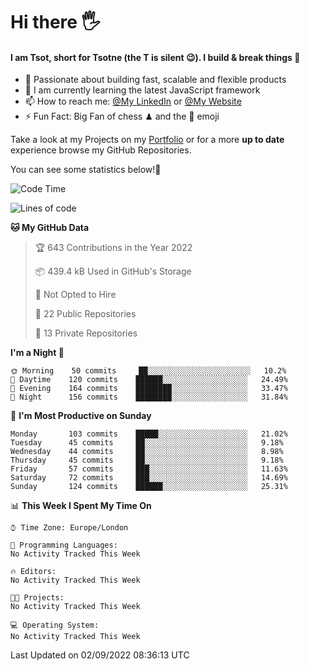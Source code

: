 # Hi there :raised_hand_with_fingers_splayed:
#### I am Tsot, short for Tsotne (the T is silent :wink:). I build & break things :space_invader:
- :telescope: Passionate about building fast, scalable and flexible products
- :seedling: I am currently learning the latest JavaScript framework 
- :mailbox: How to reach me: [@My LinkedIn](https://www.linkedin.com/in/tsotne-gvadzabia/) or [@My Website](https://tsotne.co.uk/contact)
- :zap: Fun Fact: Big Fan of chess ♟ and the 👾 emoji

Take a look at my Projects on my [Portfolio](https://tsotne.co.uk/) or for a more **up to date** experience browse my GitHub Repositories.

You can see some statistics below!:space_invader:
<!--START_SECTION:waka-->
![Code Time](http://img.shields.io/badge/Code%20Time-761%20hrs%202%20mins-blue)

![Lines of code](https://img.shields.io/badge/From%20Hello%20World%20I%27ve%20Written-624%20Thousand%20lines%20of%20code-blue)

**🐱 My GitHub Data** 

> 🏆 643 Contributions in the Year 2022
 > 
> 📦 439.4 kB Used in GitHub's Storage 
 > 
> 🚫 Not Opted to Hire
 > 
> 📜 22 Public Repositories 
 > 
> 🔑 13 Private Repositories  
 > 
**I'm a Night 🦉** 

```text
🌞 Morning    50 commits     ██░░░░░░░░░░░░░░░░░░░░░░░   10.2% 
🌆 Daytime    120 commits    ██████░░░░░░░░░░░░░░░░░░░   24.49% 
🌃 Evening    164 commits    ████████░░░░░░░░░░░░░░░░░   33.47% 
🌙 Night      156 commits    ████████░░░░░░░░░░░░░░░░░   31.84%

```
📅 **I'm Most Productive on Sunday** 

```text
Monday       103 commits    █████░░░░░░░░░░░░░░░░░░░░   21.02% 
Tuesday      45 commits     ██░░░░░░░░░░░░░░░░░░░░░░░   9.18% 
Wednesday    44 commits     ██░░░░░░░░░░░░░░░░░░░░░░░   8.98% 
Thursday     45 commits     ██░░░░░░░░░░░░░░░░░░░░░░░   9.18% 
Friday       57 commits     ███░░░░░░░░░░░░░░░░░░░░░░   11.63% 
Saturday     72 commits     ███░░░░░░░░░░░░░░░░░░░░░░   14.69% 
Sunday       124 commits    ██████░░░░░░░░░░░░░░░░░░░   25.31%

```


📊 **This Week I Spent My Time On** 

```text
⌚︎ Time Zone: Europe/London

💬 Programming Languages: 
No Activity Tracked This Week

🔥 Editors: 
No Activity Tracked This Week

🐱‍💻 Projects: 
No Activity Tracked This Week

💻 Operating System: 
No Activity Tracked This Week

```


 Last Updated on 02/09/2022 08:36:13 UTC
<!--END_SECTION:waka-->
